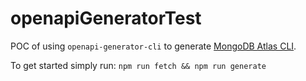 # openapiGeneratorTest

POC of using `openapi-generator-cli` to generate [MongoDB Atlas CLI](https://github.com/mongodb/mongodb-atlas-cli).

To get started simply run: `npm run fetch && npm run generate`
